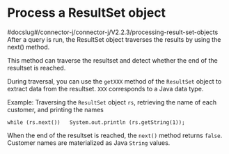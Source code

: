Process a ResultSet object 
===============================================
#docslug#/connector-j/connector-j/V2.2.3/processing-result-set-objects
After a query is run, the ResultSet object traverses the results by using the next() method. 

This method can traverse the resultset and detect whether the end of the resultset is reached. 

During traversal, you can use the `getXXX` method of the `ResultSet` object to extract data from the resultset. `XXX` corresponds to a Java data type. 

Example: Traversing the `ResultSet` object `rs`, retrieving the name of each customer, and printing the names 

```unknow
while (rs.next())   System.out.println (rs.getString(1));
```



When the end of the resultset is reached, the `next()` method returns `false`. Customer names are materialized as Java `String` values.
